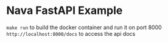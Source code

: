 # Nava FastAPI Example

`make run` to build the docker container and run it on port 8000
`http://localhost:8000/docs` to access the api docs
